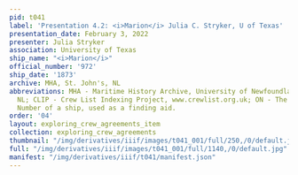 ```yaml
---
pid: t041
label: 'Presentation 4.2: <i>Marion</i> Julia C. Stryker, U of Texas'
presentation_date: February 3, 2022
presenter: Julia Stryker
association: University of Texas
ship_name: "<i>Marion</i>"
official_number: '972'
ship_date: '1873'
archive: MHA, St. John's, NL
abbreviations: MHA - Maritime History Archive, University of Newfoundland, St. John's
  NL; CLIP - Crew List Indexing Project, www.crewlist.org.uk; ON - The permanent Official
  Number of a ship, used as a finding aid.
order: '04'
layout: exploring_crew_agreements_item
collection: exploring_crew_agreements
thumbnail: "/img/derivatives/iiif/images/t041_001/full/250,/0/default.jpg"
full: "/img/derivatives/iiif/images/t041_001/full/1140,/0/default.jpg"
manifest: "/img/derivatives/iiif/t041/manifest.json"
---
```


